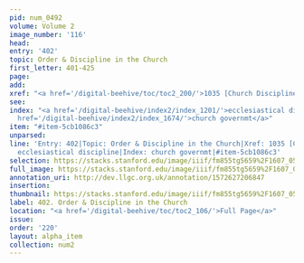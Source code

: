 ```yaml
---
pid: num_0492
volume: Volume 2
image_number: '116'
head: 
entry: '402'
topic: Order & Discipline in the Church
first_letter: 401-425
page: 
add: 
xref: "<a href='/digital-beehive/toc/toc2_200/'>1035 [Church Discipline]</a>"
see: 
index: "<a href='/digital-beehive/index2/index_1201/'>ecclesiastical discipline</a>|<a
  href='/digital-beehive/index2/index_1674/'>church governmt</a>"
item: "#item-5cb1086c3"
unparsed: 
line: 'Entry: 402|Topic: Order & Discipline in the Church|Xref: 1035 [Church Discipline]|Index:
  ecclesiastical discipline|Index: church governmt|#item-5cb1086c3'
selection: https://stacks.stanford.edu/image/iiif/fm855tg5659%2F1607_0583/858,935,2926,717/full/0/default.jpg
full_image: https://stacks.stanford.edu/image/iiif/fm855tg5659%2F1607_0583/full/full/0/default.jpg
annotation_uri: http://dev.llgc.org.uk/annotation/1572627206847
insertion: 
thumbnail: https://stacks.stanford.edu/image/iiif/fm855tg5659%2F1607_0583/858,935,600,180/250,/0/default.jpg
label: 402. Order & Discipline in the Church
location: "<a href='/digital-beehive/toc/toc2_106/'>Full Page</a>"
issue: 
order: '220'
layout: alpha_item
collection: num2
---
```

